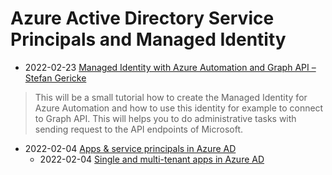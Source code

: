 # Azure Active Directory Service Principals and Managed Identity

- 2022-02-23 [Managed Identity with Azure Automation and Graph API – Stefan Gericke](https://www.gericke.name/managed-identity-with-azure-automation-and-graph-api/)
> This will be a small tutorial how to create the Managed Identity for Azure Automation and how to use this identity for example to connect to Graph API. This will helps you to do administrative tasks with sending request to the API endpoints of Microsoft.
- 2022-02-04 [Apps & service principals in Azure AD](https://docs.microsoft.com/en-us/azure/active-directory/develop/app-objects-and-service-principals)
    - 2022-02-04 [Single and multi-tenant apps in Azure AD](https://docs.microsoft.com/en-us/azure/active-directory/develop/single-and-multi-tenant-apps)